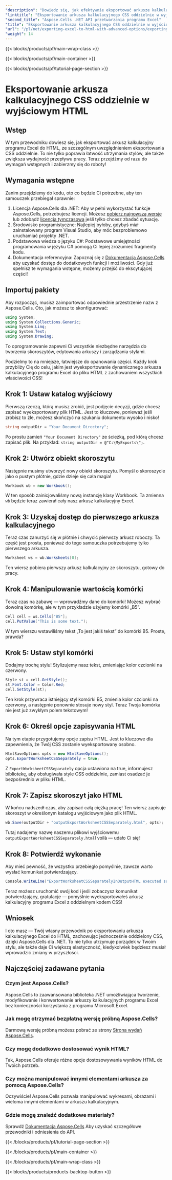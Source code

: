 ```yaml
---
"description": "Dowiedz się, jak efektywnie eksportować arkusze kalkulacyjne programu Excel do formatu HTML z oddzielnym kodem CSS za pomocą Aspose.Cells dla platformy .NET, korzystając z tego kompleksowego samouczka krok po kroku."
"linktitle": "Eksportowanie arkusza kalkulacyjnego CSS oddzielnie w wyjściowym HTML"
"second_title": "Aspose.Cells .NET API przetwarzania programu Excel"
"title": "Eksportowanie arkusza kalkulacyjnego CSS oddzielnie w wyjściowym HTML"
"url": "/pl/net/exporting-excel-to-html-with-advanced-options/exporting-worksheet-css-separately/"
"weight": 14
---
```


{{< blocks/products/pf/main-wrap-class >}}

{{< blocks/products/pf/main-container >}}

{{< blocks/products/pf/tutorial-page-section >}}

# Eksportowanie arkusza kalkulacyjnego CSS oddzielnie w wyjściowym HTML

## Wstęp
W tym przewodniku dowiesz się, jak eksportować arkusz kalkulacyjny programu Excel do HTML, ze szczególnym uwzględnieniem eksportowania CSS oddzielnie. To nie tylko poprawia łatwość utrzymania stylów, ale także zwiększa wydajność przepływu pracy. Teraz przejdźmy od razu do wymagań wstępnych i zabierzmy się do roboty!
## Wymagania wstępne
Zanim przejdziemy do kodu, oto co będzie Ci potrzebne, aby ten samouczek przebiegał sprawnie:
1. Licencja Aspose.Cells dla .NET: Aby w pełni wykorzystać funkcje Aspose.Cells, potrzebujesz licencji. Możesz [pobierz najnowszą wersję](https://releases.aspose.com/cells/net/) lub zdobądź [licencja tymczasowa](https://purchase.aspose.com/temporary-license/) jeśli tylko chcesz zbadać sytuację.
2. Środowisko programistyczne: Najlepiej byłoby, gdybyś miał zainstalowany program Visual Studio, aby móc bezproblemowo uruchamiać projekty .NET.
3. Podstawowa wiedza o języku C#: Podstawowe umiejętności programowania w języku C# pomogą Ci lepiej zrozumieć fragmenty kodu.
4. Dokumentacja referencyjna: Zapoznaj się z [Dokumentacja Aspose.Cells](https://reference.aspose.com/cells/net/) aby uzyskać dostęp do dodatkowych funkcji i możliwości.
Gdy już spełnisz te wymagania wstępne, możemy przejść do ekscytującej części!
## Importuj pakiety
Aby rozpocząć, musisz zaimportować odpowiednie przestrzenie nazw z Aspose.Cells. Oto, jak możesz to skonfigurować:
```csharp
using System;
using System.Collections.Generic;
using System.Linq;
using System.Text;
using System.Drawing;
```
To oprogramowanie zapewni Ci wszystkie niezbędne narzędzia do tworzenia skoroszytów, edytowania arkuszy i zarządzania stylami.

Podzielmy to na mniejsze, łatwiejsze do opanowania części. Każdy krok przybliży Cię do celu, jakim jest wyeksportowanie dynamicznego arkusza kalkulacyjnego programu Excel do pliku HTML z zachowaniem wszystkich właściwości CSS!
## Krok 1: Ustaw katalog wyjściowy
Pierwszą rzeczą, którą musisz zrobić, jest podjęcie decyzji, gdzie chcesz zapisać wyeksportowany plik HTML. Jest to kluczowe, ponieważ jeśli zrobisz to źle, możesz skończyć na szukaniu dokumentu wysoko i nisko!
```csharp
string outputDir = "Your Document Directory";
```
Po prostu zamień `"Your Document Directory"` ze ścieżką, pod którą chcesz zapisać plik. Na przykład: `string outputDir = @"C:\MyExports\";`.
## Krok 2: Utwórz obiekt skoroszytu
Następnie musimy utworzyć nowy obiekt skoroszytu. Pomyśl o skoroszycie jako o pustym płótnie, gdzie dzieje się cała magia!
```csharp
Workbook wb = new Workbook();
```
W ten sposób zainicjowaliśmy nową instancję klasy Workbook. Ta zmienna `wb` będzie teraz zawierał cały nasz arkusz kalkulacyjny Excel.
## Krok 3: Uzyskaj dostęp do pierwszego arkusza kalkulacyjnego
Teraz czas zanurzyć się w płótnie i chwycić pierwszy arkusz roboczy. Ta część jest prosta, ponieważ do tego samouczka potrzebujemy tylko pierwszego arkusza.
```csharp
Worksheet ws = wb.Worksheets[0];
```
Ten wiersz pobiera pierwszy arkusz kalkulacyjny ze skoroszytu, gotowy do pracy.
## Krok 4: Manipulowanie wartością komórki
Teraz czas na zabawę — wprowadźmy dane do komórki! Możesz wybrać dowolną komórkę, ale w tym przykładzie użyjemy komórki „B5”.
```csharp
Cell cell = ws.Cells["B5"];
cell.PutValue("This is some text.");
```
W tym wierszu wstawiliśmy tekst „To jest jakiś tekst” do komórki B5. Proste, prawda? 
## Krok 5: Ustaw styl komórki
Dodajmy trochę stylu! Stylizujemy nasz tekst, zmieniając kolor czcionki na czerwony. 
```csharp
Style st = cell.GetStyle();
st.Font.Color = Color.Red;
cell.SetStyle(st);
```
Ten krok przywraca istniejący styl komórki B5, zmienia kolor czcionki na czerwony, a następnie ponownie stosuje nowy styl. Teraz Twoja komórka nie jest już zwykłym polem tekstowym!
## Krok 6: Określ opcje zapisywania HTML
Na tym etapie przygotujemy opcje zapisu HTML. Jest to kluczowe dla zapewnienia, że Twój CSS zostanie wyeksportowany osobno.
```csharp
HtmlSaveOptions opts = new HtmlSaveOptions();
opts.ExportWorksheetCSSSeparately = true;
```
Z `ExportWorksheetCSSSeparately` opcja ustawiona na true, informujesz bibliotekę, aby obsługiwała style CSS oddzielnie, zamiast osadzać je bezpośrednio w pliku HTML.
## Krok 7: Zapisz skoroszyt jako HTML
W końcu nadszedł czas, aby zapisać całą ciężką pracę! Ten wiersz zapisuje skoroszyt w określonym katalogu wyjściowym jako plik HTML.
```csharp
wb.Save(outputDir + "outputExportWorksheetCSSSeparately.html", opts);
```
Tutaj nadajemy nazwę naszemu plikowi wyjściowemu `outputExportWorksheetCSSSeparately.html`I voilà — udało Ci się!
## Krok 8: Potwierdź wykonanie
Aby mieć pewność, że wszystko przebiegło pomyślnie, zawsze warto wysłać komunikat potwierdzający.
```csharp
Console.WriteLine("ExportWorksheetCSSSeparatelyInOutputHTML executed successfully.");
```
Teraz możesz uruchomić swój kod i jeśli zobaczysz komunikat potwierdzający, gratulacje — pomyślnie wyeksportowałeś arkusz kalkulacyjny programu Excel z oddzielnym kodem CSS!
## Wniosek
I oto masz — Twój własny przewodnik po eksportowaniu arkusza kalkulacyjnego Excel do HTML, zachowując jednocześnie oddzielony CSS, dzięki Aspose.Cells dla .NET. To nie tylko utrzymuje porządek w Twoim stylu, ale także daje Ci większą elastyczność, kiedykolwiek będziesz musiał wprowadzić zmiany w przyszłości. 
## Najczęściej zadawane pytania
### Czym jest Aspose.Cells?
Aspose.Cells to zaawansowana biblioteka .NET umożliwiająca tworzenie, modyfikowanie i konwertowanie arkuszy kalkulacyjnych programu Excel bez konieczności korzystania z programu Microsoft Excel.
### Jak mogę otrzymać bezpłatną wersję próbną Aspose.Cells?
Darmową wersję próbną możesz pobrać ze strony [Strona wydań Aspose.Cells](https://releases.aspose.com/).
### Czy mogę dodatkowo dostosować wynik HTML?
Tak, Aspose.Cells oferuje różne opcje dostosowywania wyników HTML do Twoich potrzeb.
### Czy można manipulować innymi elementami arkusza za pomocą Aspose.Cells?
Oczywiście! Aspose.Cells pozwala manipulować wykresami, obrazami i wieloma innymi elementami w arkuszu kalkulacyjnym.
### Gdzie mogę znaleźć dodatkowe materiały?
Sprawdź [Dokumentacja Aspose.Cells](https://reference.aspose.com/cells/net/) Aby uzyskać szczegółowe przewodniki i odniesienia do API.

{{< /blocks/products/pf/tutorial-page-section >}}

{{< /blocks/products/pf/main-container >}}

{{< /blocks/products/pf/main-wrap-class >}}

{{< blocks/products/products-backtop-button >}}